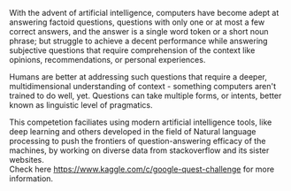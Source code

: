 With the advent of artificial intelligence, computers have become adept at answering factoid questions, questions with only one or at most a few correct answers, and the answer is a single word token or a short noun phrase; but struggle to achieve a decent performance while answering subjective questions that require comprehension of the context like opinions, recommendations, or personal experiences.  

Humans are better at addressing such questions that require a deeper, multidimensional understanding of context - something computers aren't trained to do well, yet. Questions can take multiple forms, or intents, better known as linguistic level of pragmatics.  

This competetion faciliates using modern artificial intelligence tools, like deep learning and others developed in the field of Natural language processing to push the frontiers of question-answering efficacy of the machines, by working on diverse data from stackoverflow and its sister websites.  
Check here https://www.kaggle.com/c/google-quest-challenge for more information.
